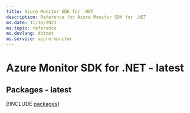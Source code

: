 ```yaml
---
title: Azure Monitor SDK for .NET
description: Reference for Azure Monitor SDK for .NET
ms.date: 11/16/2023
ms.topic: reference
ms.devlang: dotnet
ms.service: azure-monitor
---
```

# Azure Monitor SDK for .NET - latest
## Packages - latest
[!INCLUDE [packages](monitor-index.md)]